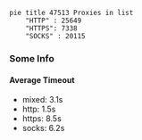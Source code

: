 
```mermaid
pie title 47513 Proxies in list
    "HTTP" : 25649
    "HTTPS": 7338
    "SOCKS" : 20115
```

### Some Info
#### Average Timeout

- mixed: 3.1s
- http: 1.5s
- https: 8.5s
- socks: 6.2s